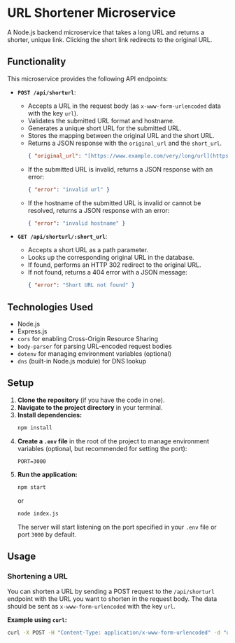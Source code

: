 # URL Shortener Microservice

A Node.js backend microservice that takes a long URL and returns a shorter, unique link. Clicking the short link redirects to the original URL.

## Functionality

This microservice provides the following API endpoints:

* **`POST /api/shorturl`**:
    * Accepts a URL in the request body (as `x-www-form-urlencoded` data with the key `url`).
    * Validates the submitted URL format and hostname.
    * Generates a unique short URL for the submitted URL.
    * Stores the mapping between the original URL and the short URL.
    * Returns a JSON response with the `original_url` and the `short_url`.
        ```json
        { "original_url": "[https://www.example.com/very/long/url](https://www.example.com/very/long/url)", "short_url": 1 }
        ```
    * If the submitted URL is invalid, returns a JSON response with an error:
        ```json
        { "error": "invalid url" }
        ```
    * If the hostname of the submitted URL is invalid or cannot be resolved, returns a JSON response with an error:
        ```json
        { "error": "invalid hostname" }
        ```

* **`GET /api/shorturl/:short_url`**:
    * Accepts a short URL as a path parameter.
    * Looks up the corresponding original URL in the database.
    * If found, performs an HTTP 302 redirect to the original URL.
    * If not found, returns a 404 error with a JSON message:
        ```json
        { "error": "Short URL not found" }
        ```

## Technologies Used

* Node.js
* Express.js
* `cors` for enabling Cross-Origin Resource Sharing
* `body-parser` for parsing URL-encoded request bodies
* `dotenv` for managing environment variables (optional)
* `dns` (built-in Node.js module) for DNS lookup

## Setup

1.  **Clone the repository** (if you have the code in one).
2.  **Navigate to the project directory** in your terminal.
3.  **Install dependencies:**
    ```bash
    npm install
    ```
4.  **Create a `.env` file** in the root of the project to manage environment variables (optional, but recommended for setting the port):
    ```
    PORT=3000
    ```
5.  **Run the application:**
    ```bash
    npm start
    ```
    or
    ```bash
    node index.js
    ```
    The server will start listening on the port specified in your `.env` file or port `3000` by default.

## Usage

### Shortening a URL

You can shorten a URL by sending a POST request to the `/api/shorturl` endpoint with the URL you want to shorten in the request body. The data should be sent as `x-www-form-urlencoded` with the key `url`.

**Example using `curl`:**

```bash
curl -X POST -H "Content-Type: application/x-www-form-urlencoded" -d "url=[https://www.example.com/very/long/url](https://www.example.com/very/long/url)" http://localhost:3000/api/shorturl

